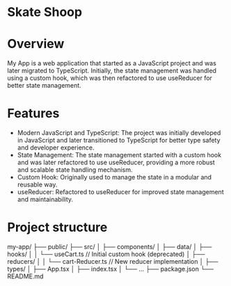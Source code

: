 # Skate Shoop

# Overview
My App is a web application that started as a JavaScript project and was later migrated to TypeScript. Initially, the state management was handled using a custom hook, which was then refactored to use useReducer for better state management.

# Features

- Modern JavaScript and TypeScript: The project was initially developed in JavaScript and later transitioned to TypeScript for better type safety and developer experience.
- State Management: The state management started with a custom hook and was later refactored to use useReducer, providing a more robust and scalable state handling mechanism.
- Custom Hook: Originally used to manage the state in a modular and reusable way.
- useReducer: Refactored to useReducer for improved state management and maintainability.


# Project structure

my-app/
├── public/
├── src/
│   ├── components/
│   ├── data/
│   ├── hooks/
│   │   └── useCart.ts // Initial custom hook (deprecated)
│   ├── reducers/
│   │   └── cart-Reducer.ts // New reducer implementation
│   ├── types/
│   ├── App.tsx
│   ├── index.tsx
│   └── ...
├── package.json
└── README.md




